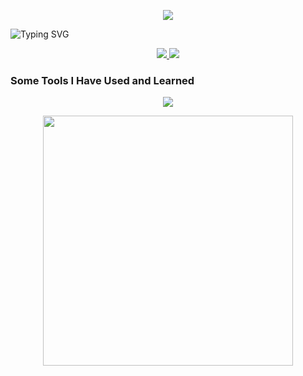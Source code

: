 
<p align="center">
  <img src="https://capsule-render.vercel.app/api?text=Welcome%20to%20My%20Ocean!&animation=fadeIn&type=waving&color=gradient&height=150"/>
</p>

![Typing SVG](https://readme-typing-svg.herokuapp.com?font=Fira+Code&color=00BFFF&center=true&vCenter=true&width=435&lines=Hi+I'm+MR+N000buddy;A+coding+shark+%F0%9F%A6%88;Welcome+to+my+ocean+of+code)

<p align="center">
<a href="https://skillicons.dev">
    <img src="https://github-readme-stats.vercel.app/api?username=n000buddy&theme=blueberry&show_icons=true&hide_border=false&count_private=true" />
  </a>
  <a href="https://skillicons.dev">
    <img src="https://github-readme-stats.vercel.app/api/top-langs/?username=n000buddy&theme=blueberry&show_icons=true&hide_border=false&layout=compact&langs_count=6" />
  </a>  
</p>

### Some Tools I Have Used and Learned
<p align="center">
  <a href="https://skillicons.dev">
    <img src="https://skillicons.dev/icons?i=apple,windows,linux,docker,azure,rider,visualstudio,vscode,arduino,cs,swift,html,css,dotnet,github,git,notion,postman,sqlite,wordpress,powershell&perline=8" />
  </a>
</p>

<p align="center">
  <img src="https://media4.giphy.com/media/v1.Y2lkPTc5MGI3NjExYTZmM2dycXlzNGFhZjF5azExZDV2YTBjcW9neXd2bGNpbTN6bjhneSZlcD12MV9pbnRlcm5hbF9naWZfYnlfaWQmY3Q9Zw/JIX9t2j0ZTN9S/giphy.gif" width="400" />
</p>











